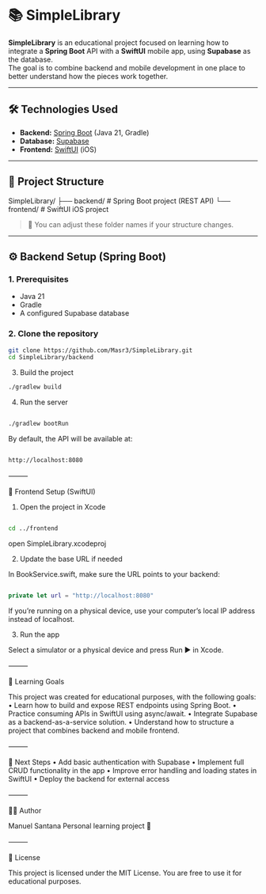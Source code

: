 # 📚 SimpleLibrary

**SimpleLibrary** is an educational project focused on learning how to integrate a **Spring Boot** API with a **SwiftUI** mobile app, using **Supabase** as the database.  
The goal is to combine backend and mobile development in one place to better understand how the pieces work together.

---

## 🛠️ Technologies Used

- **Backend:** [Spring Boot](https://spring.io/projects/spring-boot) (Java 21, Gradle)  
- **Database:** [Supabase](https://supabase.com/)  
- **Frontend:** [SwiftUI](https://developer.apple.com/xcode/swiftui/) (iOS)  

---

## 📂 Project Structure

SimpleLibrary/
├── backend/           # Spring Boot project (REST API)
└── frontend/          # SwiftUI iOS project

> 📝 You can adjust these folder names if your structure changes.

---

## ⚙️ Backend Setup (Spring Boot)

### 1. Prerequisites
- Java 21
- Gradle
- A configured Supabase database

### 2. Clone the repository

```bash
git clone https://github.com/Masr3/SimpleLibrary.git
cd SimpleLibrary/backend
```

3. Build the project

   
```bash
./gradlew build
```

4. Run the server

```bash

./gradlew bootRun
```

By default, the API will be available at:

```bash

http://localhost:8080

```


⸻

📱 Frontend Setup (SwiftUI)

1. Open the project in Xcode

```bash

cd ../frontend
```

open SimpleLibrary.xcodeproj



2. Update the base URL if needed

In BookService.swift, make sure the URL points to your backend:

```swift

private let url = "http://localhost:8080"
```

If you’re running on a physical device, use your computer’s local IP address instead of localhost.

3. Run the app

Select a simulator or a physical device and press Run ▶ in Xcode.

⸻

🧠 Learning Goals

This project was created for educational purposes, with the following goals:
	•	Learn how to build and expose REST endpoints using Spring Boot.
	•	Practice consuming APIs in SwiftUI using async/await.
	•	Integrate Supabase as a backend-as-a-service solution.
	•	Understand how to structure a project that combines backend and mobile frontend.

⸻

📌 Next Steps
	•	Add basic authentication with Supabase
	•	Implement full CRUD functionality in the app
	•	Improve error handling and loading states in SwiftUI
	•	Deploy the backend for external access

⸻

🧑‍💻 Author

Manuel Santana
Personal learning project 🌱

⸻

📝 License

This project is licensed under the MIT License.
You are free to use it for educational purposes.
